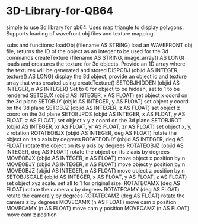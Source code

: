 # 3D-Library-for-QB64
simple to use 3d library for qb64. Uses map triangle to display polygons. Supports loading of wavefront obj files and texture mapping.

subs and functions:
loadObj (filename AS STRING) load an WAVEFRONT obj file, returns the ID of the object as an integer to be used for the 3d commands
createTexture (filename AS STRING, image_array() AS LONG) loads and creatures the texture for 3d objects. Provide an 1D array where the textures will be generated and stored
DISPOBJ (objid AS INTEGER, texture() AS LONG) display the 3d object, provide an object id and texture array that was created using createTexture()
SETOBJHIDDEN (objid AS INTEGER, n AS INTEGER) Set to 0 for object to be hidden, set to 1 to be rendered
SETOBJX (objid AS INTEGER, x AS FLOAT) set object x coord on the 3d plane
SETOBJY (objid AS INTEGER, y AS FLOAT) set object y coord on the 3d plane
SETOBJZ (objid AS INTEGER, z AS FLOAT) set object z coord on the 3d plane
SETOBJPOS (objid AS INTEGER, x AS FLOAT, y AS FLOAT, z AS FLOAT) set object x y z coord on the 3d plane
SETOBJROT (objid AS INTEGER, xr AS FLOAT, yr AS FLOAT, zr AS FLOAT) set object x, y, z rotation
ROTATEOBJX (objid AS INTEGER, deg AS FLOAT) rotate the object on its x axis by degrees
ROTATEOBJY (objid AS INTEGER, deg AS FLOAT) rotate the object on its y axis by degrees
ROTATEOBJZ (objid AS INTEGER, deg AS FLOAT) rotate the object on its z axis by degrees
MOVEOBJX (objid AS INTEGER, n AS FLOAT) move object x position by n
MOVEOBJY (objid AS INTEGER, n AS FLOAT) move object y position by n
MOVEOBJZ (objid AS INTEGER, n AS FLOAT) move object z position by n
SETOBJSCALE (objid AS INTEGER, x AS FLOAT, y AS FLOAT, z AS FLOAT) set object xyz scale. set all to 1 for original size. 
ROTATECAMX (deg AS FLOAT) rotate the camera x by degrees
ROTATECAMY (deg AS FLOAT) rotate the camera y by degrees
ROTATECAMZ (deg AS FLOAT) rotate the camera z by degrees
MOVECAMX (n AS FLOAT) move cam x position
MOVECAMY (n AS FLOAT) move cam y position
MOVECAMZ (n AS FLOAT) move cam z position

